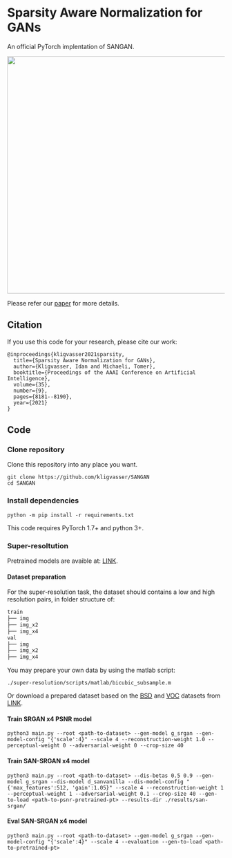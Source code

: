 # Sparsity Aware Normalization for GANs
An official PyTorch implentation of SANGAN.

<p align="center">
  <img width="1100" height="549" src="/figures/figure.png">
</p>

Please refer our [paper](https://www.aaai.org/AAAI21Papers/AAAI-2034.KligvasserI.pdf) for more details.


## Citation
If you use this code for your research, please cite our work:

```
@inproceedings{kligvasser2021sparsity,
  title={Sparsity Aware Normalization for GANs},
  author={Kligvasser, Idan and Michaeli, Tomer},
  booktitle={Proceedings of the AAAI Conference on Artificial Intelligence},
  volume={35},
  number={9},
  pages={8181--8190},
  year={2021}
}
```

## Code

### Clone repository

Clone this repository into any place you want.

```
git clone https://github.com/kligvasser/SANGAN
cd SANGAN
```

### Install dependencies

```
python -m pip install -r requirements.txt
```

This code requires PyTorch 1.7+ and python 3+.

### Super-resoltution
Pretrained models are avaible at: [LINK](https://www.dropbox.com/s/gs4jwpel9cz463z/pre_trained.zip?dl=0).


#### Dataset preparation
For the super-resolution task, the dataset should contains a low and high resolution pairs, in folder structure of:

```txt
train
├── img
├── img_x2
├── img_x4
val
├── img
├── img_x2
├── img_x4
```

You may prepare your own data by using the matlab script:

```
./super-resolution/scripts/matlab/bicubic_subsample.m
```

Or download a prepared dataset based on the [BSD](https://www2.eecs.berkeley.edu/Research/Projects/CS/vision/bsds/) and [VOC](http://host.robots.ox.ac.uk/pascal/VOC/) datasets from [LINK](https://www.dropbox.com/s/o1nzpr9q7vup8b7/bsdvoc.zip?dl=0).

#### Train SRGAN x4 PSNR model
```
python3 main.py --root <path-to-dataset> --gen-model g_srgan --gen-model-config "{'scale':4}" --scale 4 --reconstruction-weight 1.0 --perceptual-weight 0 --adversarial-weight 0 --crop-size 40
```

#### Train SAN-SRGAN x4 model
```
python3 main.py --root <path-to-dataset> --dis-betas 0.5 0.9 --gen-model g_srgan --dis-model d_sanvanilla --dis-model-config "{'max_features':512, 'gain':1.05}" --scale 4 --reconstruction-weight 1 --perceptual-weight 1 --adversarial-weight 0.1 --crop-size 40 --gen-to-load <path-to-psnr-pretrained-pt> --results-dir ./results/san-srgan/
```

#### Eval SAN-SRGAN x4 model
```
python3 main.py --root <path-to-dataset> --gen-model g_srgan --gen-model-config "{'scale':4}" --scale 4 --evaluation --gen-to-load <path-to-pretrained-pt>
```
